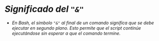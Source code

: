 <!-- Autor: Daniel Benjamin Perez Morales -->
<!-- GitHub: https://github.com/D4nitrix13 -->
<!-- Gitlab: https://gitlab.com/D4nitrix13 -->
<!-- Correo electrónico: danielperezdev@proton.me -->

# ***Significado del `"&"`***

- *En Bash, el símbolo `"&"` al final de un comando significa que se debe ejecutar en segundo plano. Esto permite que el script continúe ejecutándose sin esperar a que el comando termine.*
